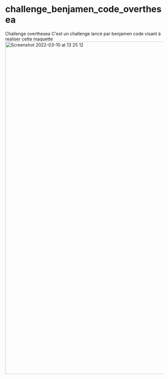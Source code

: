 # challenge_benjamen_code_overthesea
Challenge overthesea
C'est un challenge lancé par benjamen code visant à realiser cette maquette
<img width="1065" alt="Screenshot 2022-03-10 at 13 25 12" src="https://user-images.githubusercontent.com/59751611/158178679-313c67eb-bfc2-489a-9446-0985089d6fe1.png">
